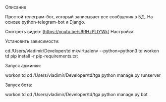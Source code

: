 Описание

Простой телеграм-бот, который записывает все сообщения в БД. На основе python-telegram-bot и Django.

Смотреть видео: [https://youtu.be/s9RHzPLtYWk]
Настройка

Установить зависимости:

cd /Users/vladimir/Developer/td
mkvirtualenv --python=python3 td
workon td
pip install -r pip-requirements.txt

Запуск админки:

workon td
cd /Users/vladimir/Developer/td/tga
python manage.py runserver

Запуск бота:

workon td
cd /Users/vladimir/Developer/td/tga
python manage.py bot
